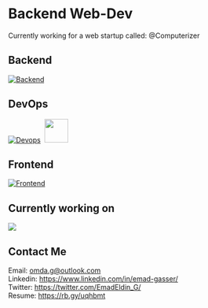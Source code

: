 # Backend Web-Dev
Currently working for a web startup called: @Computerizer




## Backend   
[![Backend](https://skillicons.dev/icons?i=python,django,postgres,nginx)](https://skillicons.dev)

## DevOps   
[![Devops](https://skillicons.dev/icons?i=docker,git,selenium)](https://skillicons.dev) &nbsp;<img src='https://avatars.githubusercontent.com/u/54465427?v=4' width='48'>


## Frontend   
[![Frontend](https://skillicons.dev/icons?i=html,css,js,bootstrap)](https://skillicons.dev) 

## Currently working on

<a href="https://github.com/Emad-Eldin-G/Cars-Heaven">
  <img align="center" src="https://github-readme-stats.vercel.app/api/pin/?username=Emad-Eldin-G&repo=Cars-Heaven&theme=vue-dark" />
</a>

## Contact Me

Email: <omda.g@outlook.com>  
Linkedin: <https://www.linkedin.com/in/emad-gasser/>  
Twitter: <https://twitter.com/EmadEldin_G/>  
Resume: <https://rb.gy/uqhbmt>


